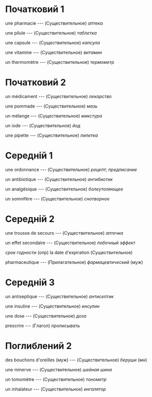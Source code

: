 # Початковий 1

une pharmacie --- (Существительное)
*аптека*



une pilule --- (Существительное)
*таблетка*



une capsule --- (Существительное)
*капсула*



une vitamine --- (Существительное)
*витамин*



un thermomètre --- (Существительное)
*термометр*



# Початковий 2

un médicament --- (Существительное)
*лекарство*



une pommade --- (Существительное)
*мазь*



un mélange --- (Существительное)
*микстура*



un iode --- (Существительное)
*йод*



une pipette --- (Существительное)
*пипетка*



# Середній 1

une ordonnance --- (Существительное)
*рецепт; предписание*



un antibiotique --- (Существительное)
*антибиотик*



un analgésique --- (Существительное)
*болеутоляющее*



un somnifère --- (Существительное)
*снотворное*



# Середній 2

une trousse de secours --- (Существительное)
*аптечка*



un effet secondaire --- (Существительное)
*побочный эффект*



*срок годности* (опр)
la date d'expiration
(Существительное)



pharmaceutique --- (Прилагательное)
*фармацевтический* (муж)



# Середній 3

un antiseptique --- (Существительное)
*антисептик*



une insuline --- (Существительное)
*инсулин*



une dose --- (Существительное)
*доза*



prescrire --- (Глагол)
*прописывать*



# Поглиблений 2

des bouchons d'oreilles (муж) --- (Существительное)
*беруши* (мн)



une minerve --- (Существительное)
*шейная шина*



un tomomètre --- (Существительное)
*тонометр*



un inhalateur --- (Существительное)
*ингалятор*